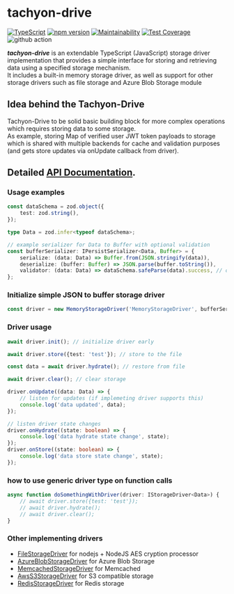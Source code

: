 # tachyon-drive

[![TypeScript](https://badges.frapsoft.com/typescript/code/typescript.svg?v=101)](https://github.com/ellerbrock/typescript-badges/)
[![npm version](https://badge.fury.io/js/tachyon-drive.svg)](https://badge.fury.io/js/tachyon-drive)
[![Maintainability](https://api.codeclimate.com/v1/badges/03cc4dba13ee3e7eac87/maintainability)](https://codeclimate.com/github/mharj/tachyon-drive/maintainability)
[![Test Coverage](https://api.codeclimate.com/v1/badges/03cc4dba13ee3e7eac87/test_coverage)](https://codeclimate.com/github/mharj/tachyon-drive/test_coverage)
![github action](https://github.com/mharj/tachyon-drive/actions/workflows/main.yml/badge.svg?branch=main)

***tachyon-drive*** is an extendable TypeScript (JavaScript) storage driver implementation that provides a simple interface for storing and retrieving data using a specified storage mechanism.<br/> It includes a built-in memory storage driver, as well as support for other storage drivers such as file storage and Azure Blob Storage module

## Idea behind the Tachyon-Drive
Tachyon-Drive to be solid basic building block for more complex operations which requires storing data to some storage.<br />
As example, storing Map of verified user JWT token payloads to storage which is shared with multiple backends for cache and validation purposes (and gets store updates via onUpdate callback from driver).

## Detailed [API Documentation](https://mharj.github.io/tachyon-drive/).

### Usage examples

```typescript
const dataSchema = zod.object({
	test: zod.string(),
});

type Data = zod.infer<typeof dataSchema>;

// example serializer for Data to Buffer with optional validation
const bufferSerializer: IPersistSerializer<Data, Buffer> = {
	serialize: (data: Data) => Buffer.from(JSON.stringify(data)),
	deserialize: (buffer: Buffer) => JSON.parse(buffer.toString()),
	validator: (data: Data) => dataSchema.safeParse(data).success, // optional deserialization validation
};
```

### Initialize simple JSON to buffer storage driver

```typescript
const driver = new MemoryStorageDriver('MemoryStorageDriver', bufferSerializer, /* externalNotify = null, processor */);
```

### Driver usage

```typescript
await driver.init(); // initialize driver early

await driver.store({test: 'test'}); // store to the file

const data = await driver.hydrate(); // restore from file

await driver.clear(); // clear storage

driver.onUpdate((data: Data) => {
	// listen for updates (if implemeting driver supports this)
	console.log('data updated', data);
});

// listen driver state changes
driver.onHydrate((state: boolean) => {
	console.log('data hydrate state change', state);
});
driver.onStore((state: boolean) => {
	console.log('data store state change', state);
});
```

### how to use generic driver type on function calls

```typescript
async function doSomethingWithDriver(driver: IStorageDriver<Data>) {
	// await driver.store({test: 'test'});
	// await driver.hydrate();
	// await driver.clear();
}
```

### Other implementing drivers

- [FileStorageDriver](https://www.npmjs.com/package/tachyon-drive-node-fs) for nodejs + NodeJS AES cryption processor
- [AzureBlobStorageDriver](https://www.npmjs.com/package/tachyon-drive-blob-storage) for Azure Blob Storage
- [MemcachedStorageDriver](https://www.npmjs.com/package/tachyon-drive-memcached) for Memcached
- [AwsS3StorageDriver](https://www.npmjs.com/package/tachyon-drive-s3) for S3 compatible storage
- [RedisStorageDriver](https://www.npmjs.com/package/tachyon-drive-redis) for Redis storage
